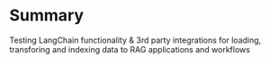 # Summary
Testing LangChain functionality & 3rd party integrations for loading, transforing and indexing data to RAG applications and workflows
